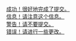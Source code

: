 <div class="alert alert-success">
    <a href="#" class="alert-link">成功！很好地完成了提交。</a>
</div>
<div class="alert alert-info">
    <a href="#" class="alert-link">信息！请注意这个信息。</a>
</div>
<div class="alert alert-warning">
    <a href="#" class="alert-link">警告！请不要提交。</a>
</div>
<div class="alert alert-danger">
    <a href="#" class="alert-link">错误！请进行一些更改。</a>
</div>